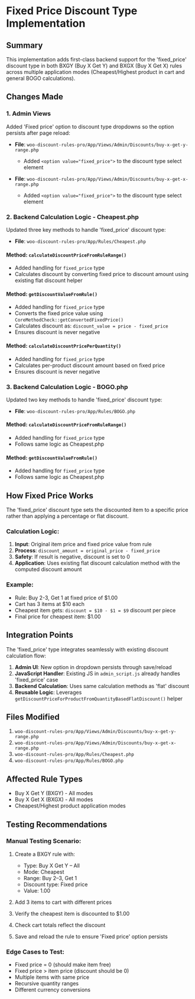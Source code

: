# Fixed Price Discount Type Implementation

## Summary
This implementation adds first-class backend support for the 'fixed_price' discount type in both BXGY (Buy X Get Y) and BXGX (Buy X Get X) rules across multiple application modes (Cheapest/Highest product in cart and general BOGO calculations).

## Changes Made

### 1. Admin Views
Added 'Fixed price' option to discount type dropdowns so the option persists after page reload:

- **File**: `woo-discount-rules-pro/App/Views/Admin/Discounts/buy-x-get-y-range.php`
  - Added `<option value="fixed_price">` to the discount type select element
  
- **File**: `woo-discount-rules-pro/App/Views/Admin/Discounts/buy-x-get-x-range.php`
  - Added `<option value="fixed_price">` to the discount type select element

### 2. Backend Calculation Logic - Cheapest.php
Updated three key methods to handle 'fixed_price' discount type:

- **File**: `woo-discount-rules-pro/App/Rules/Cheapest.php`

#### Method: `calculateDiscountPriceFromRuleRange()`
- Added handling for `fixed_price` type
- Calculates discount by converting fixed price to discount amount using existing flat discount helper

#### Method: `getDiscountValueFromRule()`
- Added handling for `fixed_price` type
- Converts the fixed price value using `CoreMethodCheck::getConvertedFixedPrice()`
- Calculates discount as: `discount_value = price - fixed_price`
- Ensures discount is never negative

#### Method: `calculateDiscountPricePerQuantity()`
- Added handling for `fixed_price` type
- Calculates per-product discount amount based on fixed price
- Ensures discount is never negative

### 3. Backend Calculation Logic - BOGO.php
Updated two key methods to handle 'fixed_price' discount type:

- **File**: `woo-discount-rules-pro/App/Rules/BOGO.php`

#### Method: `calculateDiscountPriceFromRuleRange()`
- Added handling for `fixed_price` type
- Follows same logic as Cheapest.php

#### Method: `getDiscountValueFromRule()`
- Added handling for `fixed_price` type
- Follows same logic as Cheapest.php

## How Fixed Price Works

The 'fixed_price' discount type sets the discounted item to a specific price rather than applying a percentage or flat discount.

### Calculation Logic:
1. **Input**: Original item price and fixed price value from rule
2. **Process**: `discount_amount = original_price - fixed_price`
3. **Safety**: If result is negative, discount is set to 0
4. **Application**: Uses existing flat discount calculation method with the computed discount amount

### Example:
- Rule: Buy 2-3, Get 1 at fixed price of $1.00
- Cart has 3 items at $10 each
- Cheapest item gets: `discount = $10 - $1 = $9` discount per piece
- Final price for cheapest item: $1.00

## Integration Points

The 'fixed_price' type integrates seamlessly with existing discount calculation flow:

1. **Admin UI**: New option in dropdown persists through save/reload
2. **JavaScript Handler**: Existing JS in `admin_script.js` already handles 'fixed_price' case
3. **Backend Calculation**: Uses same calculation methods as 'flat' discount
4. **Reusable Logic**: Leverages `getDiscountPriceForProductFromQuantityBasedFlatDiscount()` helper

## Files Modified
1. `woo-discount-rules-pro/App/Views/Admin/Discounts/buy-x-get-y-range.php`
2. `woo-discount-rules-pro/App/Views/Admin/Discounts/buy-x-get-x-range.php`
3. `woo-discount-rules-pro/App/Rules/Cheapest.php`
4. `woo-discount-rules-pro/App/Rules/BOGO.php`

## Affected Rule Types
- Buy X Get Y (BXGY) - All modes
- Buy X Get X (BXGX) - All modes
- Cheapest/Highest product application modes

## Testing Recommendations

### Manual Testing Scenario:
1. Create a BXGY rule with:
   - Type: Buy X Get Y – All
   - Mode: Cheapest
   - Range: Buy 2–3, Get 1
   - Discount type: Fixed price
   - Value: 1.00
   
2. Add 3 items to cart with different prices
3. Verify the cheapest item is discounted to $1.00
4. Check cart totals reflect the discount
5. Save and reload the rule to ensure 'Fixed price' option persists

### Edge Cases to Test:
- Fixed price = 0 (should make item free)
- Fixed price > item price (discount should be 0)
- Multiple items with same price
- Recursive quantity ranges
- Different currency conversions
